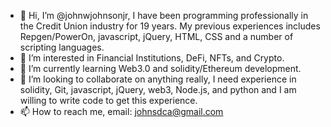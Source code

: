 - 👋 Hi, I’m @johnwjohnsonjr, I have been programming professionally in the Credit Union industry for 19 years. My previous experiences includes Repgen/PowerOn, javascript, jQuery, HTML, CSS and a number of scripting languages.
- 👀 I’m interested in Financial Institutions, DeFi, NFTs, and Crypto.
- 🌱 I’m currently learning Web3.0 and solidity/Ethereum development.
- 💞️ I’m looking to collaborate on anything really, I need experience in solidity, Git, javascript, jQuery, web3, Node.js, and python and I am willing to write code to get this experience.
- 📫 How to reach me, email: johnsdca@gmail.com

<!---
johnwjohnsonjr/johnwjohnsonjr is a ✨ special ✨ repository because its `README.md` (this file) appears on your GitHub profile.
You can click the Preview link to take a look at your changes.
--->
